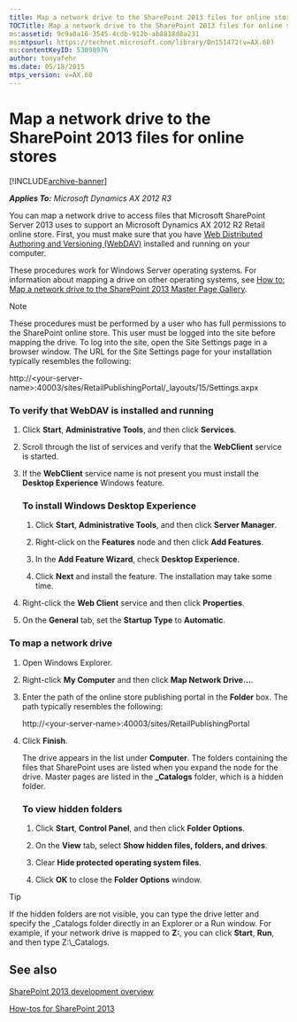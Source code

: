 ```yaml
---
title: Map a network drive to the SharePoint 2013 files for online stores
TOCTitle: Map a network drive to the SharePoint 2013 files for online stores
ms:assetid: 9c9a0a16-3545-4cdb-912b-ab8818d8a231
ms:mtpsurl: https://technet.microsoft.com/library/Dn151472(v=AX.60)
ms:contentKeyID: 53098976
author: tonyafehr
ms.date: 05/18/2015
mtps_version: v=AX.60
---
```


# Map a network drive to the SharePoint 2013 files for online stores 


[!INCLUDE[archive-banner](includes/archive-banner.md)]


_**Applies To:** Microsoft Dynamics AX 2012 R3_

You can map a network drive to access files that Microsoft SharePoint Server 2013 uses to support an Microsoft Dynamics AX 2012 R2 Retail online store. First, you must make sure that you have [Web Distributed Authoring and Versioning (WebDAV)](https://go.microsoft.com/fwlink/?linkid=324007&clcid=0x409) installed and running on your computer.

These procedures work for Windows Server operating systems. For information about mapping a drive on other operating systems, see [How to: Map a network drive to the SharePoint 2013 Master Page Gallery](https://msdn.microsoft.com/library/jj733519.aspx).


> [!NOTE]
> <P>These procedures must be performed by a user who has full permissions to the SharePoint online store. This user must be logged into the site before mapping the drive. To log into the site, open the Site Settings page in a browser window. The URL for the Site Settings page for your installation typically resembles the following:</P>
> <P>http://&lt;your-server-name&gt;:40003/sites/RetailPublishingPortal/_layouts/15/Settings.axpx</P>



### To verify that WebDAV is installed and running

1.  Click **Start**, **Administrative Tools**, and then click **Services**.

2.  Scroll through the list of services and verify that the **WebClient** service is started.

3.  If the **WebClient** service name is not present you must install the **Desktop Experience** Windows feature.
    
    ### To install Windows Desktop Experience
    
    1.  Click **Start**, **Administrative Tools**, and then click **Server Manager**.
    
    2.  Right-click on the **Features** node and then click **Add Features**.
    
    3.  In the **Add Feature Wizard**, check **Desktop Experience**.
    
    4.  Click **Next** and install the feature. The installation may take some time.

4.  Right-click the **Web Client** service and then click **Properties**.

5.  On the **General** tab, set the **Startup Type** to **Automatic**.

### To map a network drive

1.  Open Windows Explorer.

2.  Right-click **My Computer** and then click **Map Network Drive…**.

3.  Enter the path of the online store publishing portal in the **Folder** box. The path typically resembles the following:
    
    http://\<your-server-name\>:40003/sites/RetailPublishingPortal

4.  Click **Finish**.
    
    The drive appears in the list under **Computer**. The folders containing the files that SharePoint uses are listed when you expand the node for the drive. Master pages are listed in the **\_Catalogs** folder, which is a hidden folder.
    
    ### To view hidden folders
    
    1.  Click **Start**, **Control Panel**, and then click **Folder Options**.
    
    2.  On the **View** tab, select **Show hidden files, folders, and drives**.
    
    3.  Clear **Hide protected operating system files**.
    
    4.  Click **OK** to close the **Folder Options** window.


> [!TIP]
> <P>If the hidden folders are not visible, you can type the drive letter and specify the _Catalogs folder directly in an Explorer or a Run window. For example, if your network drive is mapped to <STRONG>Z:</STRONG>, you can click <STRONG>Start</STRONG>, <STRONG>Run</STRONG>, and then type Z:\_Catalogs.</P>



## See also

[SharePoint 2013 development overview](https://msdn.microsoft.com/library/jj164084.aspx)

[How-tos for SharePoint 2013](https://msdn.microsoft.com/library/jj901636.aspx)

  


